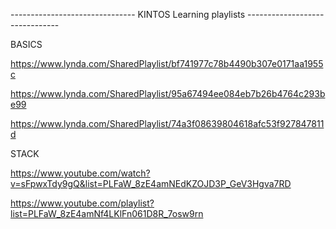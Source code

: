 ------------------------------- KINTOS Learning playlists -------------------------------

BASICS

https://www.lynda.com/SharedPlaylist/bf741977c78b4490b307e0171aa1955c

https://www.lynda.com/SharedPlaylist/95a67494ee084eb7b26b4764c293be99

https://www.lynda.com/SharedPlaylist/74a3f08639804618afc53f927847811d

STACK

https://www.youtube.com/watch?v=sFpwxTdy9gQ&list=PLFaW_8zE4amNEdKZOJD3P_GeV3Hgva7RD

https://www.youtube.com/playlist?list=PLFaW_8zE4amNf4LKlFn061D8R_7osw9rn